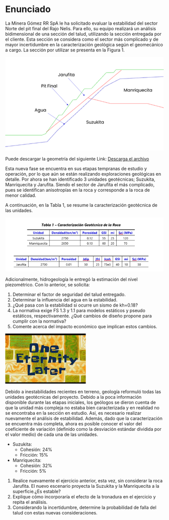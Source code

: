 # Enunciado

La Minera Gómez RR SpA le ha solicitado evaluar la estabilidad del sector 
Norte del pit final del Rajo Nelis. Para ello, su equipo realizará un 
análisis bidimensional de una sección del talud, utilizando la sección 
entregada por el cliente. Esta sección se considera como el sector más complicado 
y de mayor incertidumbre en la caracterización geológica según el geomecánico a cargo. 
La sección por utilizar se presenta en la Figura 1.

![Perfil](docs/media/Perfil.png)

Puede descargar la geometría del siguiente Link: <a href="./media/Ejercicio1.dxf" download>Descarga el archivo</a>

Esta nueva fase se encuentra en sus etapas tempranas de estudio y operación, 
por lo que aún se están realizando exploraciones geológicas en detalle.
Por ahora se han identificado 3 unidades geotécnicas; Suzukita, Manriquecita y 
Jarufita. Siendo el sector de Jarufita el más complicado, pues se identifican 
anisotropías en la roca y corresponde a la roca de menor calidad. 

A continuación, en la Tabla 1, se resume la caracterización geotécnica de las unidades.

![Caracterización](docs/media/Tablas.png)

Adicionalmente, hidrogeología le entregó la estimación del nivel piezométrico. 
Con lo anterior, se solicita:

1.	Determinar el factor de seguridad del talud entregado.
2.	Determinar la influencia del agua en la estabilidad. 
3.	¿Qué pasa con la estabilidad si ocurre un sismo de kh=0.18?
4.	La normativa exige FS 1.3 y 1.1 para modelos estáticos y pseudo estáticos, respectivamente. ¿Qué cambios de diseño propone para cumplir con la normativa? 
5.	Comente acerca del impacto económico que implican estos cambios.

![Cambiooos](docs/media/bob_esponja.png)

Debido a inestabilidades recientes en terreno, geología reformuló todas las unidades 
geotécnicas del proyecto. Debido a la poca información disponible durante las etapas 
iniciales, los geólogos se dieron cuenta de que la unidad más compleja no estaba bien 
caracterizada y en realidad no se encontraba en la sección en estudio. 
Así, es necesario realizar nuevamente el análisis de estabilidad. Además, 
dado que la caracterización se encuentra más completa, ahora es posible conocer 
el valor del coeficiente de variación (definido como la desviación estándar dividida 
por el valor medio) de cada una de las unidades. 

- Suzukita: 
  - Cohesión: 24% 
  - Fricción: 15%
- Manriquecita: 
  - Cohesión: 32% 
  - Fricción: 5%

1.	Realice nuevamente el ejercicio anterior, esta vez, sin considerar la roca Jarufita. El nuevo escenario proyecta la Suzukita y la Manriquecita a la superficie.¿Es estable? 
2.	Explique cómo incorporaría el efecto de la tronadura en el ejercicio y repita el análisis.
3.	Considerando la incertidumbre, determine la probabilidad de falla del talud con estas nuevas consideraciones.
